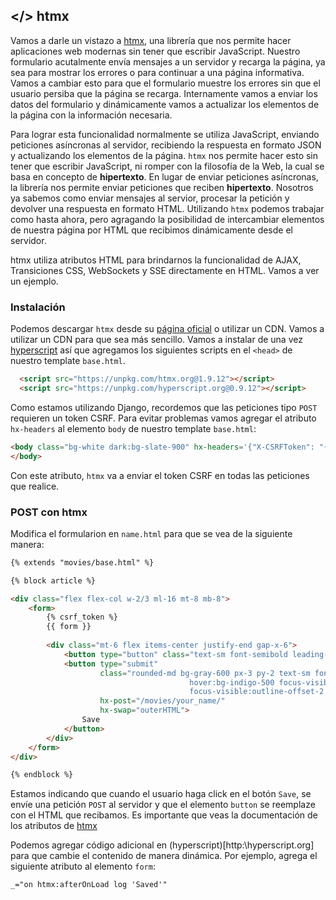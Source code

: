 ## </> htmx 

Vamos a darle un vistazo a [htmx](http:\\htmx.org), una librería que nos
permite hacer aplicaciones web modernas sin tener que escribir JavaScript.
Nuestro formulario acutalmente envía mensajes a un servidor y recarga la
página, ya sea para mostrar los errores o para continuar a una página
informativa. Vamos a cambiar esto para que el formulario muestre los errores
sin que el usuario persiba que la página se recarga. Internamente vamos a
enviar los datos del formulario y dinámicamente vamos a actualizar los
elementos de la página con la información necesaria.

Para lograr esta funcionalidad normalmente se utiliza JavaScript, enviando
peticiones asíncronas al servidor, recibiendo la respuesta en formato JSON y
actualizando los elementos de la página. `htmx` nos permite hacer esto sin
tener que escribir JavaScript, ni romper con la filosofía de la Web, la cual se
basa en concepto de **hipertexto**. En lugar de enviar peticiones asíncronas,
la librería nos permite enviar peticiones que reciben **hipertexto**. Nosotros ya
sabemos como enviar mensajes al servior, procesar la petición y devolver una
respuesta en formato HTML. Utilizando `htmx` podemos trabajar como hasta ahora,
pero agragando la posibilidad de intercambiar elementos de nuestra página por
HTML que recibimos dinámicamente desde el servidor. 

htmx utiliza atributos HTML para brindarnos la funcionalidad de AJAX,
Transiciones CSS, WebSockets y SSE directamente en HTML. Vamos a ver un ejemplo. 

### Instalación

Podemos descargar `htmx` desde su [página oficial](http://htmx.org) o utilizar
un CDN. Vamos a utilizar un CDN para que sea más sencillo. Vamos a instalar de
una vez [hyperscript](http:\\hyperscript.org) así que agregamos los siguientes scripts en el `<head>`
de nuestro template `base.html`.

```html
  <script src="https://unpkg.com/htmx.org@1.9.12"></script>
  <script src="https://unpkg.com/hyperscript.org@0.9.12"></script>
```

Como estamos utilizando Django, recordemos que las peticiones tipo `POST`
requieren un token CSRF. Para evitar problemas vamos agregar el atributo
`hx-headers` al elemento `body` de nuestro template `base.html`: 

```html
<body class="bg-white dark:bg-slate-900" hx-headers='{"X-CSRFToken": "{{ csrf_token }}"}'>
</body>
```
Con este atributo, `htmx` va a enviar el token CSRF en todas las peticiones que realice.

### POST con htmx

Modifica el formularion en `name.html` para que se vea de la siguiente manera:
```html
{% extends "movies/base.html" %}

{% block article %}

<div class="flex flex-col w-2/3 ml-16 mt-8 mb-8">
    <form>
        {% csrf_token %}
        {{ form }}
        
        <div class="mt-6 flex items-center justify-end gap-x-6">
            <button type="button" class="text-sm font-semibold leading-6 text-gray-900">Cancel</button>
            <button type="submit" 
                    class="rounded-md bg-gray-600 px-3 py-2 text-sm font-semibold text-white shadow-sm 
                                        hover:bg-indigo-500 focus-visible:outline focus-visible:outline-2 
                                        focus-visible:outline-offset-2 focus-visible:outline-indigo-600"
                    hx-post="/movies/your_name/" 
                    hx-swap="outerHTML">
                Save
            </button>
        </div> 
    </form>
</div>

{% endblock %}
```
Estamos indicando que cuando el usuario haga click en el botón `Save`, se envíe una petición `POST` al servidor y 
que el elemento `button` se reemplaze con el HTML que recibamos. Es importante que veas la documentación de los 
atributos de [htmx](https://htmx.org/reference/) 

Podemos agregar código adicional en (hyperscript)[http:\\hyperscript.org] para
que cambie el contenido de manera dinámica. Por ejemplo, agrega el siguiente
atributo al elemento `form`: 

```html
_="on htmx:afterOnLoad log 'Saved'"
```



